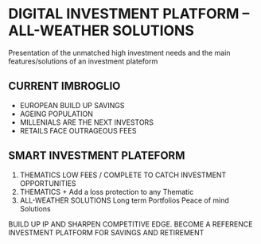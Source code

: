 # DIGITAL INVESTMENT PLATFORM – ALL-WEATHER SOLUTIONS

Presentation of the unmatched high investment needs and the main features/solutions of an investment plateform

## CURRENT IMBROGLIO
* EUROPEAN BUILD UP SAVINGS
* AGEING POPULATION
* MILLENIALS ARE THE NEXT INVESTORS
* RETAILS FACE OUTRAGEOUS FEES

## SMART INVESTMENT PLATEFORM
1. THEMATICS
LOW FEES / COMPLETE TO CATCH INVESTMENT OPPORTUNITIES
2. THEMATICS +
Add a loss protection to any Thematic
3. ALL-WEATHER SOLUTIONS
Long term Portfolios
Peace of mind Solutions

BUILD UP IP AND SHARPEN COMPETITIVE EDGE.
BECOME A REFERENCE INVESTMENT PLATFORM FOR SAVINGS AND RETIREMENT
